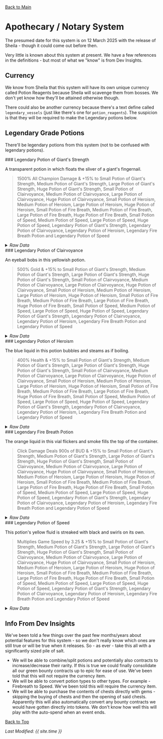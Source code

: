 [Back to Main](index.md)

# Apothecary / Notary System

The presumed date for this system is on 12 March 2025 with the release of Sheila - though it could come out before then.

Very little is known about this system at present. We have a few references in the definitions - but most of what we "know" is from Dev Insights.

## Currency

We know from Sheila that this system will have its own unique currency called Potion Reagents because Sheila will scavenge them from bosses. We don't yet know how they'll be attained otherwise though.

There could also be another currency because there's a text define called `legendary_vessels` (just like there's one for `potion_reagents`). The suspicion is that they will be required to make the Legendary potions below.

## Legendary Grade Potions

There'll be legendary potions from this system (not to be confused with legendary potions).

<div markdown="1" class="abilityBorder"><div markdown="1" class="abilityBorderInner">
### Legendary Potion of Giant's Strength  

A transparent potion in which floats the sliver of a giant's fingernail.

> 1500% All Champion Damage & +15% to Small Potion of Giant's Strength, Medium Potion of Giant's Strength, Large Potion of Giant's Strength, Huge Potion of Giant's Strength, Small Potion of Clairvoyance, Medium Potion of Clairvoyance, Large Potion of Clairvoyance, Huge Potion of Clairvoyance, Small Potion of Heroism, Medium Potion of Heroism, Large Potion of Heroism, Huge Potion of Heroism, Small Potion of Fire Breath, Medium Potion of Fire Breath, Large Potion of Fire Breath, Huge Potion of Fire Breath, Small Potion of Speed, Medium Potion of Speed, Large Potion of Speed, Huge Potion of Speed, Legendary Potion of Giant's Strength, Legendary Potion of Clairvoyance, Legendary Potion of Heroism, Legendary Fire Breath Potion and Legendary Potion of Speed

<details><summary><em>Raw Data</em></summary>
<p>
<pre>
{
    "id": 2164,
    "name": "Legendary Potion of Giant's Strength",
    "description": "A transparent potion in which floats the sliver of a giant's fingernail.",
    "effect": "effect_def,2264",
    "rarity": 5,
    "duration": 0,
    "graphic_id": 1,
    "odds": 0,
    "properties": {
        "inventory_graphic_id": 1,
        "name_plural": "Legendary Potions of Giant's Strength",
        "override_base_effect_key": "global_dps_multiplier_mult"
    },
    "tags": ""
}
</pre>
</p>
</details>
</div></div>
<div markdown="1" class="abilityBorder"><div markdown="1" class="abilityBorderInner">
### Legendary Potion of Clairvoyance  

An eyeball bobs in this yellowish potion.

> 500% Gold & +15% to Small Potion of Giant's Strength, Medium Potion of Giant's Strength, Large Potion of Giant's Strength, Huge Potion of Giant's Strength, Small Potion of Clairvoyance, Medium Potion of Clairvoyance, Large Potion of Clairvoyance, Huge Potion of Clairvoyance, Small Potion of Heroism, Medium Potion of Heroism, Large Potion of Heroism, Huge Potion of Heroism, Small Potion of Fire Breath, Medium Potion of Fire Breath, Large Potion of Fire Breath, Huge Potion of Fire Breath, Small Potion of Speed, Medium Potion of Speed, Large Potion of Speed, Huge Potion of Speed, Legendary Potion of Giant's Strength, Legendary Potion of Clairvoyance, Legendary Potion of Heroism, Legendary Fire Breath Potion and Legendary Potion of Speed

<details><summary><em>Raw Data</em></summary>
<p>
<pre>
{
    "id": 2165,
    "name": "Legendary Potion of Clairvoyance",
    "description": "An eyeball bobs in this yellowish potion.",
    "effect": "effect_def,2265",
    "rarity": 5,
    "duration": 0,
    "graphic_id": 1,
    "odds": 0,
    "properties": {
        "inventory_graphic_id": 1,
        "name_plural": "Legendary Potions of Clairvoyance",
        "override_base_effect_key": "gold_multiplier_mult"
    },
    "tags": ""
}
</pre>
</p>
</details>
</div></div>
<div markdown="1" class="abilityBorder"><div markdown="1" class="abilityBorderInner">
### Legendary Potion of Heroism  

The blue liquid in this potion bubbles and steams as if boiling.

> 400% Health & +15% to Small Potion of Giant's Strength, Medium Potion of Giant's Strength, Large Potion of Giant's Strength, Huge Potion of Giant's Strength, Small Potion of Clairvoyance, Medium Potion of Clairvoyance, Large Potion of Clairvoyance, Huge Potion of Clairvoyance, Small Potion of Heroism, Medium Potion of Heroism, Large Potion of Heroism, Huge Potion of Heroism, Small Potion of Fire Breath, Medium Potion of Fire Breath, Large Potion of Fire Breath, Huge Potion of Fire Breath, Small Potion of Speed, Medium Potion of Speed, Large Potion of Speed, Huge Potion of Speed, Legendary Potion of Giant's Strength, Legendary Potion of Clairvoyance, Legendary Potion of Heroism, Legendary Fire Breath Potion and Legendary Potion of Speed

<details><summary><em>Raw Data</em></summary>
<p>
<pre>
{
    "id": 2166,
    "name": "Legendary Potion of Heroism",
    "description": "The blue liquid in this potion bubbles and steams as if boiling.",
    "effect": "effect_def,2266",
    "rarity": 5,
    "duration": 0,
    "graphic_id": 1,
    "odds": 0,
    "properties": {
        "inventory_graphic_id": 1,
        "name_plural": "Legendary Potions of Heroism",
        "override_base_effect_key": "health_mult"
    },
    "tags": ""
}
</pre>
</p>
</details>
</div></div>
<div markdown="1" class="abilityBorder"><div markdown="1" class="abilityBorderInner">
### Legendary Fire Breath Potion  

The orange liquid in this vial flickers and smoke fills the top of the container.

> Click Damage Deals 900s of BUD & +15% to Small Potion of Giant's Strength, Medium Potion of Giant's Strength, Large Potion of Giant's Strength, Huge Potion of Giant's Strength, Small Potion of Clairvoyance, Medium Potion of Clairvoyance, Large Potion of Clairvoyance, Huge Potion of Clairvoyance, Small Potion of Heroism, Medium Potion of Heroism, Large Potion of Heroism, Huge Potion of Heroism, Small Potion of Fire Breath, Medium Potion of Fire Breath, Large Potion of Fire Breath, Huge Potion of Fire Breath, Small Potion of Speed, Medium Potion of Speed, Large Potion of Speed, Huge Potion of Speed, Legendary Potion of Giant's Strength, Legendary Potion of Clairvoyance, Legendary Potion of Heroism, Legendary Fire Breath Potion and Legendary Potion of Speed

<details><summary><em>Raw Data</em></summary>
<p>
<pre>
{
    "id": 2167,
    "name": "Legendary Fire Breath Potion",
    "description": "The orange liquid in this vial flickers and smoke fills the top of the container.",
    "effect": "effect_def,2267",
    "rarity": 5,
    "duration": 0,
    "graphic_id": 1,
    "odds": 0,
    "properties": {
        "inventory_graphic_id": 1,
        "name_plural": "Legendary Fire Breath Potions",
        "override_base_effect_key": "click_damage_seconds_global_dps"
    },
    "tags": ""
}
</pre>
</p>
</details>
</div></div>
<div markdown="1" class="abilityBorder"><div markdown="1" class="abilityBorderInner">
### Legendary Potion of Speed  

This potion's yellow fluid is streaked with black and swirls on its own.

> Multiplies Game Speed by 3.25 & +15% to Small Potion of Giant's Strength, Medium Potion of Giant's Strength, Large Potion of Giant's Strength, Huge Potion of Giant's Strength, Small Potion of Clairvoyance, Medium Potion of Clairvoyance, Large Potion of Clairvoyance, Huge Potion of Clairvoyance, Small Potion of Heroism, Medium Potion of Heroism, Large Potion of Heroism, Huge Potion of Heroism, Small Potion of Fire Breath, Medium Potion of Fire Breath, Large Potion of Fire Breath, Huge Potion of Fire Breath, Small Potion of Speed, Medium Potion of Speed, Large Potion of Speed, Huge Potion of Speed, Legendary Potion of Giant's Strength, Legendary Potion of Clairvoyance, Legendary Potion of Heroism, Legendary Fire Breath Potion and Legendary Potion of Speed

<details><summary><em>Raw Data</em></summary>
<p>
<pre>
{
    "id": 2168,
    "name": "Legendary Potion of Speed",
    "description": "This potion's yellow fluid is streaked with black and swirls on its own.",
    "effect": "effect_def,2268",
    "rarity": 5,
    "duration": 0,
    "graphic_id": 1,
    "odds": 0,
    "properties": {
        "inventory_graphic_id": 1,
        "name_plural": "Legendary Potions of Speed",
        "override_base_effect_key": "time_scale"
    },
    "tags": ""
}
</pre>
</p>
</details>
</div></div>

## Info From Dev Insights

We've been told a few things over the past few months/years about potential features for this system - so we don't really know which ones are still true or will be true when it releases. So - as ever - take this all with a significantly sized pile of salt.

- We will be able to combine/split potions and potentially also contracts to increase/decrease their rarity. If this is true we could finally consolidate all our green bounty contracts up to epic for ease of use. We've been told that this will not require the currency item.
- We will be able to convert potion types to other types. For example - Firebreath to Speed. We've been told this will require the currency item.
- We will be able to purchase the contents of chests directly with gems - skipping the buying of chests and then the opening of said chests. Apparently this will also automatically convert any bounty contracts we would have gotten directly into tokens. We don't know how well this will play with the auto-spend when an event ends.

[Back to Top](#top)

*Last Modified: {{ site.time }}*